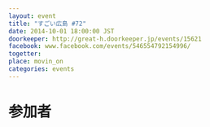 ```yaml
---
layout: event
title: "すごい広島 #72"
date: 2014-10-01 18:00:00 JST
doorkeeper: http://great-h.doorkeeper.jp/events/15621
facebook: www.facebook.com/events/546554792154996/
togetter:
place: movin_on
categories: events
---
```


# 参加者
